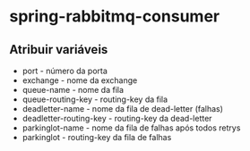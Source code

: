 # spring-rabbitmq-consumer

## Atribuir variáveis 
- port - número da porta 
- exchange - nome da exchange
- queue-name - nome da fila
- queue-routing-key - routing-key da fila
- deadletter-name - nome da fila de dead-letter (falhas)
- deadletter-routing-key - routing-key da dead-letter
- parkinglot-name - nome da fila de falhas após todos retrys
- parkinglot - routing-key da fila de falhas
